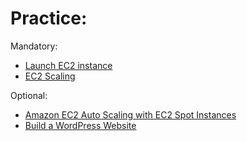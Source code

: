 # Practice:

Mandatory:
- [Launch EC2 instance](Launch_EC2_instance.md)
- [EC2 Scaling](EC2_scaling.md)

Optional:
- [Amazon EC2 Auto Scaling with EC2 Spot Instances](https://aws.amazon.com/getting-started/hands-on/ec2-auto-scaling-spot-instances/?trk=gs_card)
- [Build a WordPress Website](https://medium.com/@babettelandmesser/install-wordpress-in-aws-ec2-instance-ada5b2db06d2)
